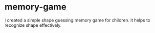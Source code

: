 # memory-game
I created a simple shape guessing memory game for children. it helps to recognize shape effectively.
